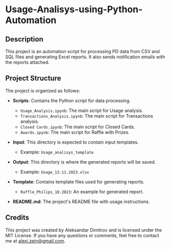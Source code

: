 # Usage-Analisys-using-Python-Automation

## Description
This project is an automation script for processing PD data from CSV and SQL files and generating Excel reports. It also sends notification emails with the reports attached.

## Project Structure

The project is organized as follows:

- **Scripts**: Contains the Python script for data processing.
  - `Usage_Analysis.ipynb`: The main script for Usage analysis.
  - `Transactions_Analysis.ipynb`: The main script for Transactions analysis.
  - `Closed Cards.ipynb`: The main script for Closed Cards.
  - `Awards.ipynb`: The main script for Raffle with Prizes.
    
- **Input**: This directory is expected to contain input templates.
  - Example: `Usage_analisys_template`

- **Output**: This directory is where the generated reports will be saved.
  - Example: `Usage_13.11.2023.xlsx`

- **Template**: Contains template files used for generating reports.
  - `Raffle_Philips_10.2023`: An example for generated report.

- **README.md**: The project's README file with usage instructions.

## Credits
This project was created by Aleksandar Dimitrov and is licensed under the MIT License. If you have any questions or comments, feel free to contact me at alexi.zein@gmail.com.
